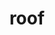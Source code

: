 ---
category: 4-letters
denotation: null
name: roof
reference_link: https://www.etymonline.com/word/roof
root_language: null
root_name: null
title: roof
type: free
word_sums:
- respelling: roof
  sum: 'Roof + '
---